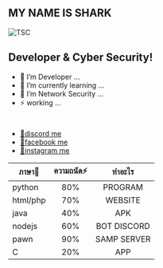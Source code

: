 ## MY NAME IS SHARK
![TSC](https://cdn.discordapp.com/attachments/952743388640333844/1155022687647838258/image-removebg-preview.png)

## Developer & Cyber Security!

- 🔭 I’m Developer ...
- 🌱 I’m currently learning ...
- 👯 I’m Network Security ...
- ⚡ working ...
#
- [ 💬discord me](https://discord.gg/8uHYmC3NmJ)
- [ 💬facebook me](https://www.facebook.com/chanudom.tor)
- [ 💬instagram me](https://www.instagram.com/x._.chanudom/)


| ภาษา🔭       |ความถนัด⚡      | ทำอะไร     |
| ------------- |:-----------------------------------------------------:|:-----------------------------------------------------:| 
| python        | 80%           | PROGRAM |
| html/php      | 70%      | WEBSITE |
| java          | 40%      | APK |
| nodejs        | 60%      | BOT DISCORD |
| pawn          | 90%      | SAMP SERVER |
| C             | 20%      | APP |
#

<!--
**Sharktsc-cat/Sharktsc-cat** is a ✨ _special_ ✨ repository because its `README.md` (this file) appears on your GitHub profile.

Here are some ideas to get you started:

- 🔭 I’m Developer ...
- 🌱 I’m currently learning ...
- 👯 I’m Network Security ...
- ⚡ working ...
-->
